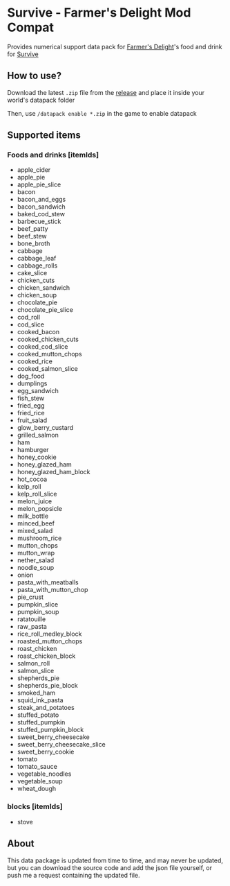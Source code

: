 # Survive - Farmer's Delight Mod Compat
Provides numerical support data pack for [Farmer's Delight](https://github.com/vectorwing/FarmersDelight)'s food and drink for [Survive](https://github.com/Stereowalker/Survive)  

## How to use?

Download the latest `.zip` file from the [release](https://github.com/kKsk03/survive_farmersdelight/releases) and place it inside your world's datapack folder  

Then, use `/datapack enable *.zip` in the game to enable datapack

## Supported items

### Foods and drinks [itemIds]

- apple_cider
- apple_pie
- apple_pie_slice
- bacon
- bacon_and_eggs
- bacon_sandwich
- baked_cod_stew
- barbecue_stick
- beef_patty
- beef_stew
- bone_broth
- cabbage
- cabbage_leaf
- cabbage_rolls
- cake_slice
- chicken_cuts
- chicken_sandwich
- chicken_soup
- chocolate_pie
- chocolate_pie_slice
- cod_roll
- cod_slice
- cooked_bacon
- cooked_chicken_cuts
- cooked_cod_slice
- cooked_mutton_chops
- cooked_rice
- cooked_salmon_slice
- dog_food
- dumplings
- egg_sandwich
- fish_stew
- fried_egg
- fried_rice
- fruit_salad
- glow_berry_custard
- grilled_salmon
- ham
- hamburger
- honey_cookie
- honey_glazed_ham
- honey_glazed_ham_block
- hot_cocoa
- kelp_roll
- kelp_roll_slice
- melon_juice
- melon_popsicle
- milk_bottle
- minced_beef
- mixed_salad
- mushroom_rice
- mutton_chops
- mutton_wrap
- nether_salad
- noodle_soup
- onion
- pasta_with_meatballs
- pasta_with_mutton_chop
- pie_crust
- pumpkin_slice
- pumpkin_soup
- ratatouille
- raw_pasta
- rice_roll_medley_block
- roasted_mutton_chops
- roast_chicken
- roast_chicken_block
- salmon_roll
- salmon_slice
- shepherds_pie
- shepherds_pie_block
- smoked_ham
- squid_ink_pasta
- steak_and_potatoes
- stuffed_potato
- stuffed_pumpkin
- stuffed_pumpkin_block
- sweet_berry_cheesecake
- sweet_berry_cheesecake_slice
- sweet_berry_cookie
- tomato
- tomato_sauce
- vegetable_noodles
- vegetable_soup
- wheat_dough

### blocks [itemIds]

- stove

## About

This data package is updated from time to time, and may never be updated, but you can download the source code and add the json file yourself, or push me a request containing the updated file.
